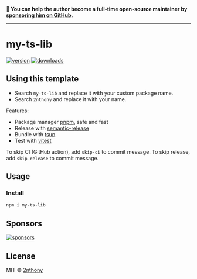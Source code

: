 **💛 You can help the author become a full-time open-source maintainer by [sponsoring him on GitHub](https://github.com/sponsors/2nthony).**

---

# my-ts-lib

[![version](https://img.shields.io/npm/v/my-ts-lib?label=&color=29BC9B)](https://npm.im/my-ts-lib) [![downloads](https://img.shields.io/npm/dm/my-ts-lib?label=&color=29BC9B)](https://npm.im/my-ts-lib)

## Using this template

- Search `my-ts-lib` and replace it with your custom package name.
- Search `2nthony` and replace it with your name.

Features:

- Package manager [pnpm](https://pnpm.js.org/), safe and fast
- Release with [semantic-release](https://npm.im/semantic-release)
- Bundle with [tsup](https://github.com/egoist/tsup)
- Test with [vitest](https://vitest.dev)

To skip CI (GitHub action), add `skip-ci` to commit message. To skip release, add `skip-release` to commit message.

## Usage

### Install

```bash
npm i my-ts-lib
```

## Sponsors

[![sponsors](https://cdn.jsdelivr.net/gh/2nthony/sponsors-image/sponsors.svg)](https://github.com/sponsors/2nthony)

## License

MIT &copy; [2nthony](https://github.com/sponsors/2nthony)
